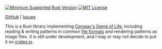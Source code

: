 [![Minimum Supported Rust Version](https://img.shields.io/badge/MSRV-1.79-orange)](https://www.rust-lang.org)
[![MIT License](https://img.shields.io/github/license/jwodder/life.svg)](https://opensource.org/licenses/MIT)

[GitHub](https://github.com/jwodder/life) | [Issues](https://github.com/jwodder/life/issues)

This is a Rust library implementing [Conway's Game of Life][], including
reading & writing patterns in common [file formats][] and rendering patterns as
image files.  It is still under development, and I may or may not decide to put
it on [crates.io](https://crates.io).

[Conway's Game of Life]: https://en.wikipedia.org/wiki/Conway%27s_Game_of_Life
[file formats]: https://conwaylife.com/wiki/File_formats
